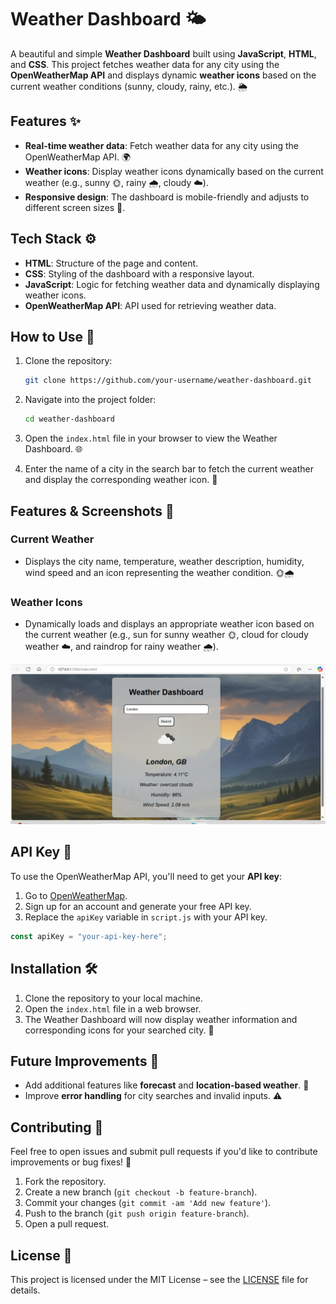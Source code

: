 # Weather Dashboard 🌤️

A beautiful and simple **Weather Dashboard** built using **JavaScript**, **HTML**, and **CSS**. This project fetches weather data for any city using the **OpenWeatherMap API** and displays dynamic **weather icons** based on the current weather conditions (sunny, cloudy, rainy, etc.). 🌦️

## Features ✨

- **Real-time weather data**: Fetch weather data for any city using the OpenWeatherMap API. 🌍
- **Weather icons**: Display weather icons dynamically based on the current weather (e.g., sunny 🌞, rainy 🌧️, cloudy ☁️).
- **Responsive design**: The dashboard is mobile-friendly and adjusts to different screen sizes 📱.

## Tech Stack ⚙️

- **HTML**: Structure of the page and content.
- **CSS**: Styling of the dashboard with a responsive layout.
- **JavaScript**: Logic for fetching weather data and dynamically displaying weather icons.
- **OpenWeatherMap API**: API used for retrieving weather data.

## How to Use 🚀

1. Clone the repository:
   ```bash
   git clone https://github.com/your-username/weather-dashboard.git
   ```

2. Navigate into the project folder:
   ```bash
   cd weather-dashboard
   ```

3. Open the `index.html` file in your browser to view the Weather Dashboard. 🌐

4. Enter the name of a city in the search bar to fetch the current weather and display the corresponding weather icon. 🌈

## Features & Screenshots 📸

### Current Weather
- Displays the city name, temperature, weather description, humidity, wind speed and an icon representing the weather condition. 🌞🌧️

### Weather Icons
- Dynamically loads and displays an appropriate weather icon based on the current weather (e.g., sun for sunny weather 🌞, cloud for cloudy weather ☁️, and raindrop for rainy weather 🌧️).

![Weather Dashboard Screenshot](Screenshot.png)

## API Key 🔑

To use the OpenWeatherMap API, you'll need to get your **API key**:

1. Go to [OpenWeatherMap](https://openweathermap.org/).
2. Sign up for an account and generate your free API key.
3. Replace the `apiKey` variable in `script.js` with your API key.

```js
const apiKey = "your-api-key-here";
```

## Installation 🛠️

1. Clone the repository to your local machine.
2. Open the `index.html` file in a web browser.
3. The Weather Dashboard will now display weather information and corresponding icons for your searched city. 🌟

## Future Improvements 🔮

- Add additional features like **forecast** and **location-based weather**. 📅
- Improve **error handling** for city searches and invalid inputs. ⚠️

## Contributing 🤝

Feel free to open issues and submit pull requests if you'd like to contribute improvements or bug fixes! 🎉

1. Fork the repository.
2. Create a new branch (`git checkout -b feature-branch`).
3. Commit your changes (`git commit -am 'Add new feature'`).
4. Push to the branch (`git push origin feature-branch`).
5. Open a pull request.

## License 📝

This project is licensed under the MIT License – see the [LICENSE](LICENSE) file for details.
